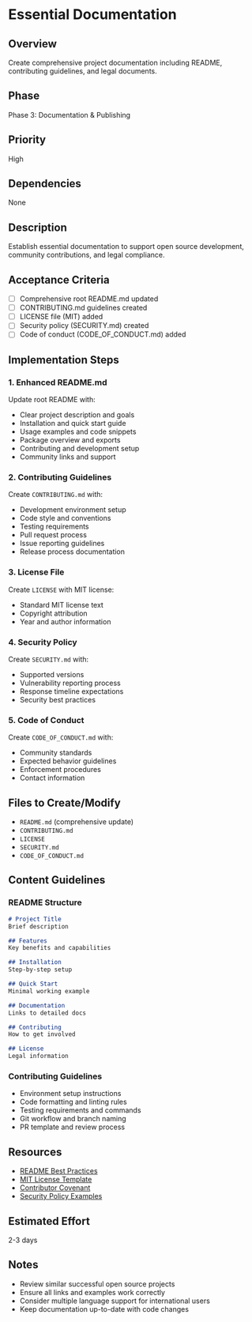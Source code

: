 # Essential Documentation

## Overview
Create comprehensive project documentation including README, contributing guidelines, and legal documents.

## Phase
Phase 3: Documentation & Publishing

## Priority
High

## Dependencies
None

## Description
Establish essential documentation to support open source development, community contributions, and legal compliance.

## Acceptance Criteria
- [ ] Comprehensive root README.md updated
- [ ] CONTRIBUTING.md guidelines created
- [ ] LICENSE file (MIT) added
- [ ] Security policy (SECURITY.md) created
- [ ] Code of conduct (CODE_OF_CONDUCT.md) added

## Implementation Steps

### 1. Enhanced README.md
Update root README with:
- Clear project description and goals
- Installation and quick start guide
- Usage examples and code snippets
- Package overview and exports
- Contributing and development setup
- Community links and support

### 2. Contributing Guidelines
Create `CONTRIBUTING.md` with:
- Development environment setup
- Code style and conventions
- Testing requirements
- Pull request process
- Issue reporting guidelines
- Release process documentation

### 3. License File
Create `LICENSE` with MIT license:
- Standard MIT license text
- Copyright attribution
- Year and author information

### 4. Security Policy
Create `SECURITY.md` with:
- Supported versions
- Vulnerability reporting process
- Response timeline expectations
- Security best practices

### 5. Code of Conduct
Create `CODE_OF_CONDUCT.md` with:
- Community standards
- Expected behavior guidelines
- Enforcement procedures
- Contact information

## Files to Create/Modify
- `README.md` (comprehensive update)
- `CONTRIBUTING.md`
- `LICENSE`
- `SECURITY.md`
- `CODE_OF_CONDUCT.md`

## Content Guidelines

### README Structure
```markdown
# Project Title
Brief description

## Features
Key benefits and capabilities

## Installation
Step-by-step setup

## Quick Start
Minimal working example

## Documentation
Links to detailed docs

## Contributing
How to get involved

## License
Legal information
```

### Contributing Guidelines
- Environment setup instructions
- Code formatting and linting rules
- Testing requirements and commands
- Git workflow and branch naming
- PR template and review process

## Resources
- [README Best Practices](https://github.com/matiassingers/awesome-readme)
- [MIT License Template](https://opensource.org/licenses/MIT)
- [Contributor Covenant](https://www.contributor-covenant.org/)
- [Security Policy Examples](https://docs.github.com/en/code-security/getting-started/adding-a-security-policy-to-your-repository)

## Estimated Effort
2-3 days

## Notes
- Review similar successful open source projects
- Ensure all links and examples work correctly
- Consider multiple language support for international users
- Keep documentation up-to-date with code changes